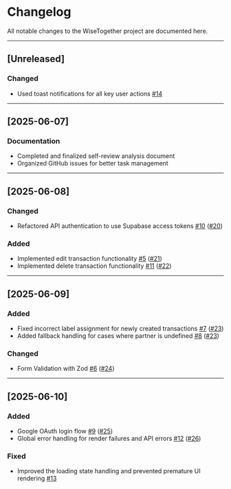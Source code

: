 # Changelog

All notable changes to the WiseTogether project are documented here.

---

## [Unreleased]

### Changed
- Used toast notifications for all key user actions [#14](https://github.com/WiseTogether/wisetogether-web/issues/14)

---

## [2025-06-07]

### Documentation
- Completed and finalized self-review analysis document
- Organized GitHub issues for better task management

---

## [2025-06-08]

### Changed
- Refactored API authentication to use Supabase access tokens [#10](https://github.com/WiseTogether/wisetogether-web/issues/10) ([#20](https://github.com/WiseTogether/wisetogether-web/pull/20))

### Added
- Implemented edit transaction functionality [#5](https://github.com/WiseTogether/wisetogether-web/issues/5) ([#21](https://github.com/WiseTogether/wisetogether-web/pull/21))
- Implemented delete transaction functionality [#11](https://github.com/WiseTogether/wisetogether-web/issues/11) ([#22](https://github.com/WiseTogether/wisetogether-web/pull/22))

---

## [2025-06-09]

### Added
- Fixed incorrect label assignment for newly created transactions [#7](https://github.com/WiseTogether/wisetogether-web/issues/7) ([#23](https://github.com/WiseTogether/wisetogether-web/pull/23))
- Added fallback handling for cases where partner is undefined [#8](https://github.com/WiseTogether/wisetogether-web/issues/8) ([#23](https://github.com/WiseTogether/wisetogether-web/pull/23))

### Changed
- Form Validation with Zod [#6](https://github.com/WiseTogether/wisetogether-web/issues/6) ([#24](https://github.com/WiseTogether/wisetogether-web/pull/24))

---

## [2025-06-10]

### Added
- Google OAuth login flow [#9](https://github.com/WiseTogether/wisetogether-web/issues/9) ([#25](https://github.com/WiseTogether/wisetogether-web/pull/25))
- Global error handling for render failures and API errors [#12](https://github.com/WiseTogether/wisetogether-web/issues/12) ([#26](https://github.com/WiseTogether/wisetogether-web/pull/26))

### Fixed
- Improved the loading state handling and prevented premature UI rendering [#13](https://github.com/WiseTogether/wisetogether-web/issues/13)